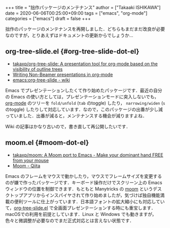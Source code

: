 +++
title = "拙作パッケージのメンテナンス"
author = ["Takaaki ISHIKAWA"]
date = 2020-06-06T00:25:00+09:00
tags = ["emacs", "org-mode"]
categories = ["emacs"]
draft = false
+++

拙作のパッケージのメンテナンスを再開しました．どちらもまだまだ改良が必要なのですが，とりあえずはドキュメントの更新からでしょうか...


## org-tree-slide.el {#org-tree-slide-dot-el}

-   [takaxp/org-tree-slide: A presentation tool for org-mode based on the visibility of outline trees](https://github.com/takaxp/org-tree-slide)
-   [Writing Non-Beamer presentations in org-mode](https://orgmode.org/worg/org-tutorials/non-beamer-presentations.html)
-   [emacs:org-tree-slide - wiki](https://pxaka.tokyo/wiki/emacs:org-tree-slide)

Emacs でプレゼンテーションしたくて作り始めたパッケージです．最近の自分の Emacs の使い方としては，プレゼンテーションモードに突入しないでも， [org-mode](https://orgmode.org/) のツリーを `fold/unfold` (`tab` のtoggle) したり， `narrowing/widen` (`s` のtoggle) したりして対応しています．なので，このパッケージの出番が少し減っていました．出番が減ると，メンテナンスする機会が減りますよね．

Wiki の記事はかなり古いので，書き直して再公開したいです．


## moom.el {#moom-dot-el}

-   [takaxp/moom: A Moom port to Emacs - Make your dominant hand FREE from your mouse](https://github.com/takaxp/moom)
-   [Moom - Qiita](https://qiita.com/takaxp/items/0f094eb94554eb08ace3)

Emacs のフレームをマウスで動かしたり，マウスでフレームサイズを変更するのが嫌で作ったパッケージです．キーボード操作だけでスクリーン上の Emacs ウィンドウの位置を制御できます．もともと Manytricks の [moom](https://manytricks.com/moom/) というデスクトップアプリからインスパイヤされて作り始めましたが，気づけば独自機能満載の便利ツールに仕上がっています．日本語フォントの拡大縮小にも対応していて，[org-tree-slide.el](https://github.com/takaxp/org-tree-slide) で全画面プレゼンテーションする時にも重宝します．macOSでの利用を前提としています．Linux と Windows でも動きますが，色々と微調整が必要なのでまだ正式対応とは言えない状態です．
